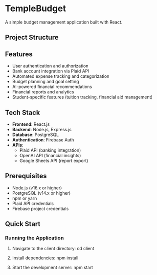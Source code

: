 # TempleBudget

A simple budget management application built with React.

## Project Structure

## Features

- User authentication and authorization
- Bank account integration via Plaid API
- Automated expense tracking and categorization
- Budget planning and goal setting
- AI-powered financial recommendations
- Financial reports and analytics
- Student-specific features (tuition tracking, financial aid management)

## Tech Stack

- **Frontend**: React.js
- **Backend**: Node.js, Express.js
- **Database**: PostgreSQL
- **Authentication**: Firebase Auth
- **APIs**: 
  - Plaid API (banking integration)
  - OpenAI API (financial insights)
  - Google Sheets API (report export)

## Prerequisites

- Node.js (v16.x or higher)
- PostgreSQL (v14.x or higher)
- npm or yarn
- Plaid API credentials
- Firebase project credentials

## Quick Start

### Running the Application

1. Navigate to the client directory:
   cd client

2. Install dependencies:
   npm install

3. Start the development server:
   npm start